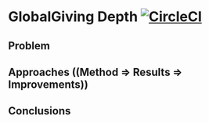 # GlobalGiving Depth [![CircleCI](https://circleci.com/gh/hack4impact-uiuc/globalgiving-depth.svg?style=svg)](https://circleci.com/gh/hack4impact-uiuc/globalgiving-depth)

## Problem

## Approaches ((Method => Results => Improvements))

## Conclusions
